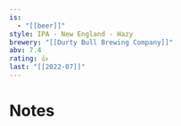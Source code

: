 ```yaml
---
is:
  - "[[beer]]"
style: IPA - New England - Hazy
brewery: "[[Durty Bull Brewing Company]]"
abv: 7.4
rating: 👍
last: "[[2022-07]]"
---
```

# Notes

